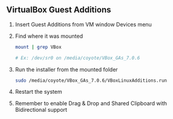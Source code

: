 ## VirtualBox Guest Additions

1. Insert Guest Additions from VM window Devices menu

2. Find where it was mounted
   ```bash
   mount | grep VBox
   
   # Ex: /dev/sr0 on /media/coyote/VBox_GAs_7.0.6
   ```

3. Run the installer from the mounted folder
   ```bash
   sudo /media/coyote/VBox_GAs_7.0.6/VBoxLinuxAdditions.run
   ```

4. Restart the system

5. Remember to enable Drag & Drop and Shared Clipboard with Bidirectional support

